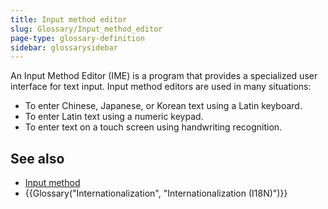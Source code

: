 ```yaml
---
title: Input method editor
slug: Glossary/Input_method_editor
page-type: glossary-definition
sidebar: glossarysidebar
---
```



An Input Method Editor (IME) is a program that provides a specialized user interface for text input. Input method editors are used in many situations:

- To enter Chinese, Japanese, or Korean text using a Latin keyboard.
- To enter Latin text using a numeric keypad.
- To enter text on a touch screen using handwriting recognition.

## See also

- [Input method](https://en.wikipedia.org/wiki/Input_method)
- {{Glossary("Internationalization", "Internationalization (I18N)")}}
